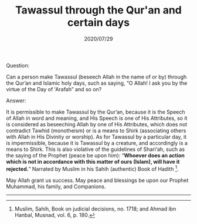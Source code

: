 ﻿---
layout: post
title: "Tawassul through the Qur'an and certain days"
publisher: "alsalafiyyah@icloud.com"
source: "Fatawa Al-Lajnah Ad-Da'imah no. 6384-1"
category: [tawassul]
hijri: Dhu al-Hijjah 8, 1441 AH
date: 2020/07/29
shaykhs: 
 - Shaykh Abdullah ibn Ghudayyan
 - Shaykh Abdul-Aziz ibn Baz
 - Shaykh Abdul-Razzaq al-Afify
 - Shaykh Abdullah ibn Qa'ud
---

Question: 

Can a person make Tawassul (beseech Allah in the name of or by) through the Qur’an and Islamic holy days, such as saying, “O Allah! I ask you by the virtue of the Day of 'Arafah” and so on?

Answer:

It is permissible to make Tawassul by the Qur’an, because it is the Speech of Allah in word and meaning, and His Speech is one of His Attributes, so it is considered as beseeching Allah by one of His Attributes, which does not contradict Tawhid (monotheism) or is a means to Shirk (associating others with Allah in His Divinity or worship). As for Tawassul by a particular day, it is impermissible, because it is Tawassul by a creature, and accordingly is a means to Shirk. This is also violative of the guidelines of Shari‘ah, such as the saying of the Prophet (peace be upon him): “**Whoever does an action which is not in accordance with this matter of ours (Islam), will have it rejected.**” Narrated by Muslim in his Sahih (authentic) Book of Hadith [^1].

May Allah grant us success. May peace and blessings be upon our Prophet Muhammad, his family, and Companions.

---
[^1]: Muslim, Sahih, Book on judicial decisions, no. 1718; and Ahmad ibn Hanbal, Musnad, vol. 6, p. 180.
